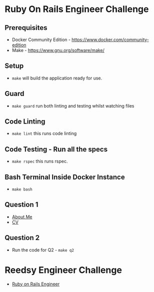 # Ruby On Rails Engineer Challenge

## Prerequisites

* Docker Community Edition - https://www.docker.com/community-edition
* Make - https://www.gnu.org/software/make/

## Setup

* `make` will build the application ready for use.

## Guard

* `make guard` run both linting and testing whilst watching files

## Code Linting

* `make lint` this runs code linting

## Code Testing - Run all the specs

* `make rspec` this runs rspec.

## Bash Terminal Inside Docker Instance

* `make bash`

## Question 1

* [About Me](ruby-q1/about-me.md)
* [CV](ruby-q1/cv.md)

## Question 2

* Run the code for Q2 - `make q2`

# Reedsy Engineer Challenge

* [Ruby on Rails Engineer](information/ruby-on-rails-engineer.md)

